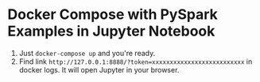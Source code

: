 # Docker Compose with PySpark Examples in Jupyter Notebook

1. Just `docker-compose up` and you're ready. 
2. Find link `http://127.0.0.1:8888/?token=xxxxxxxxxxxxxxxxxxxxxxxxxx` in docker logs. It will open Jupyter in your browser.
